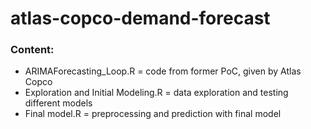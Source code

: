 # atlas-copco-demand-forecast 

### Content:  
- ARIMAForecasting_Loop.R = code from former PoC, given by Atlas Copco  
- Exploration and Initial Modeling.R = data exploration and testing different models
- Final model.R = preprocessing and prediction with final model

